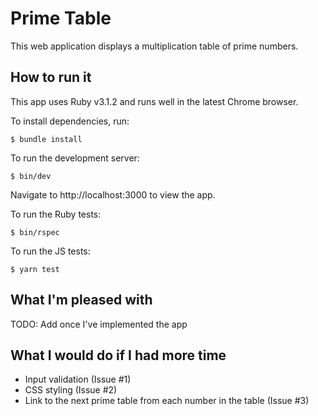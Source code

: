 # Prime Table

This web application displays a multiplication table of prime numbers.

## How to run it

This app uses Ruby v3.1.2 and runs well in the latest Chrome browser.

To install dependencies, run:

```console
$ bundle install
```

To run the development server:

```console
$ bin/dev
```

Navigate to http://localhost:3000 to view the app.

To run the Ruby tests:

```console
$ bin/rspec
```

To run the JS tests:

```console
$ yarn test
```

## What I'm pleased with

TODO: Add once I've implemented the app

## What I would do if I had more time

- Input validation (Issue #1)
- CSS styling (Issue #2)
- Link to the next prime table from each number in the table (Issue #3)

